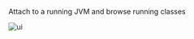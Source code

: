
Attach to a running JVM and browse running classes

![ui](https://github.com/frontfact/jvminspector/ui.png)